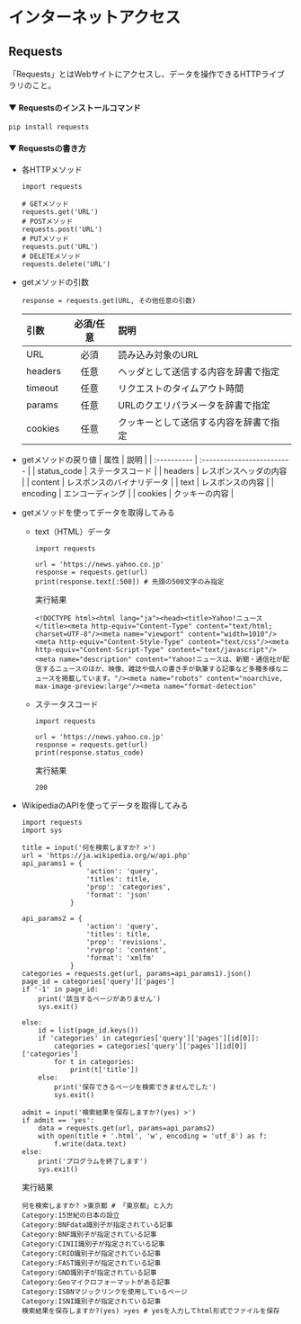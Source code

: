 # インターネットアクセス

## Requests
「Requests」とはWebサイトにアクセスし、データを操作できるHTTPライブラリのこと。

#### ▼ Requestsのインストールコマンド
```
pip install requests
```

#### ▼ Requestsの書き方
- 各HTTPメソッド
    ```
    import requests
    
    # GETメソッド
    requests.get('URL')
    # POSTメソッド
    requests.post('URL')
    # PUTメソッド
    requests.put('URL')
    # DELETEメソッド
    requests.delete('URL')
    ```

- getメソッドの引数
    ```
    response = requests.get(URL, その他任意の引数)
    ```

    | 引数    | 必須/任意 | 説明                                   |
    | :------ | :-------: | :------------------------------------- |
    | URL     |   必須    | 読み込み対象のURL                      |
    | headers |   任意    | ヘッダとして送信する内容を辞書で指定   |
    | timeout |   任意    | リクエストのタイムアウト時間           |
    | params  |   任意    | URLのクエリパラメータを辞書で指定      |
    | cookies |   任意    | クッキーとして送信する内容を辞書で指定 |

- getメソッドの戻り値
    | 属性        | 説明                       |
    | :---------- | :------------------------- |
    | status_code | ステータスコード           |
    | headers     | レスポンスヘッダの内容     |
    | content     | レスポンスのバイナリデータ |
    | text        | レスポンスの内容           |
    | encoding    | エンコーディング           |
    | cookies     | クッキーの内容             |

- getメソッドを使ってデータを取得してみる
    - text（HTML）データ
        ```
        import requests

        url = 'https://news.yahoo.co.jp'
        response = requests.get(url)
        print(response.text[:500]) # 先頭の500文字のみ指定
        ```
        実行結果
        ```
        <!DOCTYPE html><html lang="ja"><head><title>Yahoo!ニュース</title><meta http-equiv="Content-Type" content="text/html; charset=UTF-8"/><meta name="viewport" content="width=1010"/><meta http-equiv="Content-Style-Type" content="text/css"/><meta http-equiv="Content-Script-Type" content="text/javascript"/><meta name="description" content="Yahoo!ニュースは、新聞・通信社が配信するニュースのほか、映像、雑誌や個人の書き手が執筆する記事など多種多様なニュースを掲載しています。"/><meta name="robots" content="noarchive, max-image-preview:large"/><meta name="format-detection"
        ```

    - ステータスコード
        ```
        import requests

        url = 'https://news.yahoo.co.jp'
        response = requests.get(url)
        print(response.status_code)
        ```
        実行結果
        ```
        200
        ```
- WikipediaのAPIを使ってデータを取得してみる
    ```
    import requests
    import sys

    title = input('何を検索しますか? >') 
    url = 'https://ja.wikipedia.org/w/api.php'
    api_params1 = {
                    'action': 'query',
                    'titles': title,
                    'prop': 'categories',
                    'format': 'json'
                }

    api_params2 = {
                    'action': 'query',
                    'titles': title,
                    'prop': 'revisions',
                    'rvprop': 'content',
                    'format': 'xmlfm'
                }
    categories = requests.get(url, params=api_params1).json()
    page_id = categories['query']['pages']
    if '-1' in page_id:
        print('該当するページがありません')
        sys.exit()
        
    else:
        id = list(page_id.keys())
        if 'categories' in categories['query']['pages'][id[0]]:
            categories = categories['query']['pages'][id[0]]['categories']
            for t in categories:
                print(t['title'])
        else:
            print('保存できるページを検索できませんでした')
            sys.exit()

    admit = input('検索結果を保存しますか?(yes) >') 
    if admit == 'yes':
        data = requests.get(url, params=api_params2)
        with open(title + '.html', 'w', encoding = 'utf_8') as f:
            f.write(data.text)
    else:
        print('プログラムを終了します')
        sys.exit()
    ```
    実行結果
    ```
    何を検索しますか? >東京都 # 「東京都」と入力
    Category:15世紀の日本の設立
    Category:BNFdata識別子が指定されている記事
    Category:BNF識別子が指定されている記事
    Category:CINII識別子が指定されている記事
    Category:CRID識別子が指定されている記事
    Category:FAST識別子が指定されている記事
    Category:GND識別子が指定されている記事
    Category:Geoマイクロフォーマットがある記事
    Category:ISBNマジックリンクを使用しているページ
    Category:ISNI識別子が指定されている記事
    検索結果を保存しますか?(yes) >yes # yesを入力してhtml形式でファイルを保存
    ```
